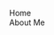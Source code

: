 <html>
<head>
 <style>
  ul {
   list-style-type: none;
   margin: 0;
   padding: 0;
  }
  
  li a {
   text-decoration: none;
   display: inline-block;
   width: 80px;
   background-color: #dddddd
  }
 </style>
</head>
<body>

<ul>
 <li><a>Home</a></li>
 <li><a>About Me</a></li>
</ul>
 
</body>
</html>
